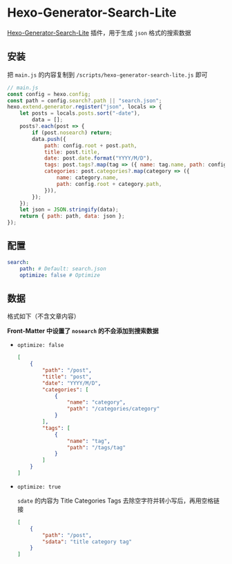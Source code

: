 # Hexo-Generator-Search-Lite

[Hexo-Generator-Search-Lite](https://github.com/argvchs/hexo-generator-search-lite) 插件，用于生成 `json` 格式的搜索数据

## 安装

把 `main.js` 的内容复制到 `/scripts/hexo-generator-search-lite.js` 即可

```js
// main.js
const config = hexo.config;
const path = config.search?.path || "search.json";
hexo.extend.generator.register("json", locals => {
    let posts = locals.posts.sort("-date"),
        data = [];
    posts?.each(post => {
        if (post.nosearch) return;
        data.push({
            path: config.root + post.path,
            title: post.title,
            date: post.date.format("YYYY/M/D"),
            tags: post.tags?.map(tag => ({ name: tag.name, path: config.root + tag.path })),
            categories: post.categories?.map(category => ({
                name: category.name,
                path: config.root + category.path,
            })),
        });
    });
    let json = JSON.stringify(data);
    return { path: path, data: json };
});
```

## 配置

```yaml
search:
    path: # Default: search.json
    optimize: false # Optimize
```

## 数据

格式如下（不含文章内容）

**Front-Matter 中设置了 `nosearch` 的不会添加到搜索数据**

-   `optimize: false`

    ```json
    [
        {
            "path": "/post",
            "title": "post",
            "date": "YYYY/M/D",
            "categories": [
                {
                    "name": "category",
                    "path": "/categories/category"
                }
            ],
            "tags": [
                {
                    "name": "tag",
                    "path": "/tags/tag"
                }
            ]
        }
    ]
    ```

-   `optimize: true`

    `sdate` 的内容为 Title Categories Tags 去除空字符并转小写后，再用空格链接

    ```json
    [
        {
            "path": "/post",
            "sdata": "title category tag"
        }
    ]
    ```
